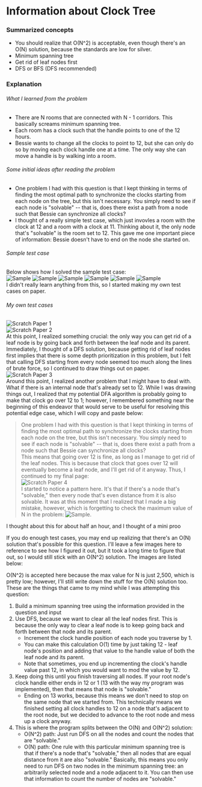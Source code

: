 # Information about Clock Tree
### Summarized concepts
  - You should realize that O(N^2) is acceptable, even though there's an O(N) solution, because the standards are low for silver.
  - Minimum spanning tree
  - Get rid of leaf nodes first
  - DFS or BFS (DFS recommended)

### Explanation
###### What I learned from the problem
  - There are N rooms that are connected with N - 1 corridors. This basically screams minimum spanning tree.  
  - Each room has a clock such that the handle points to one of the 12 hours.
  - Bessie wants to change all the clocks to point to 12, but she can only do so by moving each clock handle one at a time. The only way she can move a handle is by walking into a room.

###### Some initial ideas after reading the problem
  - One problem I had with this question is that I kept thinking in terms of finding the most optimal path to synchronize the clocks starting from each node on the tree, but this isn't necessary. You simply need to see if each node is "solvable" -- that is, does there exist a path from a node such that Bessie can synchronize all clocks?
  - I thought of a really simple test case, which just invovles a room with the clock at 12 and a room with a clock at 11. Thinking about it, the only node that's "solvable" is the room set to 12. This gave me one important piece of information: Bessie doesn't have to end on the node she started on.

###### Sample test case
Below shows how I solved the sample test case:  
![Sample](https://github.com/TurtleCamera/USACO-TurtleCamera/blob/main/CSE%20199%20Workspace/images/Clock_Tree_5.png)
![Sample](https://github.com/TurtleCamera/USACO-TurtleCamera/blob/main/CSE%20199%20Workspace/images/Clock_Tree_6.png)
![Sample](https://github.com/TurtleCamera/USACO-TurtleCamera/blob/main/CSE%20199%20Workspace/images/Clock_Tree_7.png)
![Sample](https://github.com/TurtleCamera/USACO-TurtleCamera/blob/main/CSE%20199%20Workspace/images/Clock_Tree_8.png)
![Sample](https://github.com/TurtleCamera/USACO-TurtleCamera/blob/main/CSE%20199%20Workspace/images/Clock_Tree_9.png)
![Sample](https://github.com/TurtleCamera/USACO-TurtleCamera/blob/main/CSE%20199%20Workspace/images/Clock_Tree_10.png)  
I didn't really learn anything from this, so I started making my own test cases on paper.  

###### My own test cases
![Scratch Paper 1](https://github.com/TurtleCamera/USACO-TurtleCamera/blob/main/CSE%20199%20Workspace/images/Clock_Tree_1.jpg)  
![Scratch Paper 2](https://github.com/TurtleCamera/USACO-TurtleCamera/blob/main/CSE%20199%20Workspace/images/Clock_Tree_2.jpg)  
At this point, I realized something crucial: the only way you can get rid of a leaf node is by going back and forth between the leaf node and its parent. Immediately, I thought of a DFS solution, because getting rid of leaf nodes first implies that there is some depth prioritization in this problem, but I felt that calling DFS starting from every node seemed too much along the lines of brute force, so I continued to draw things out on paper.  
![Scratch Paper 3](https://github.com/TurtleCamera/USACO-TurtleCamera/blob/main/CSE%20199%20Workspace/images/Clock_Tree_3.jpg)  
Around this point, I realized another problem that I might have to deal with. What if there is an internal node that's already set to 12. While I was drawing things out, I realized that my potential DFA algorithm is probably going to make that clock go over 12 to 1; however, I remembered something near the beginning of this endeavor that would serve to be useful for resolving this potential edge case, which I will copy and paste below:  
> One problem I had with this question is that I kept thinking in terms of finding the most optimal path to synchronize the clocks starting from each node on the tree, but this isn't necessary. You simply need to see if each node is "solvable" -- that is, does there exist a path from a node such that Bessie can synchronize all clocks?  
This means that going over 12 is fine, as long as I manage to get rid of the leaf nodes. This is because that clock that goes over 12 will eventually become a leaf node, and I'll get rid of it anyway. Thus, I continued to my final page:  
![Scratch Paper 4](https://github.com/TurtleCamera/USACO-TurtleCamera/blob/main/CSE%20199%20Workspace/images/Clock_Tree_4.jpg)  
I started to notice a pattern here. It's that if there's a node that's "solvable," then every node that's even distance from it is also solvable. It was at this moment that I realized that I made a big mistake, however, which is forgetting to check the maximum value of N in the problem: ![Sample](https://github.com/TurtleCamera/USACO-TurtleCamera/blob/main/CSE%20199%20Workspace/images/Clock_Tree_11.png).

I thought about this for about half an hour, and I thought of a mini proo

If you do enough test cases, you may end up realizing that there's an O(N) solution that's possible for this question. I'll leave a few images here to reference to see how I figured it out, but it took a long time to figure that out, so I would still stick with an O(N^2) solution. The images are listed below:

O(N^2) is accepted here because the max value for N is just 2,500, which is pretty low; however, I'll still write down the stuff for the O(N) solution too. These are the things that came to my mind while I was attempting this question:
1. Build a minimum spanning tree using the information provided in the question and input
2. Use DFS, because we want to clear all the leaf nodes first. This is because the only way to clear a leaf node is to keep going back and forth between that node and its parent.
    - Increment the clock handle position of each node you traverse by 1.
    - You can make this calculation O(1) time by just taking 12 - leaf node's position and adding that value to the handle value of both the leaf node and its parent.
    - Note that sometimes, you end up incrementing the clock's handle value past 12, in which you would want to mod the value by 12.
3. Keep doing this until you finish traversing all nodes. If your root node's clock handle either ends in 12 or 1 (13 with the way my program was implemented), then that means that node is "solvable."
    - Ending on 13 works, because this means we don't need to stop on the same node that we started from. This technically means we finished setting all clock handles to 12 on a node that's adjacent to the root node, but we decided to advance to the root node and mess up a clock anyway.
4. This is where the program splits between the O(N) and O(N^2) solution:
    - O(N^2) path: Just run DFS on all the nodes and count the nodes that are "solvable."
    - O(N) path: One rule with this particular minimum spanning tree is that if there's a node that's "solvable," then all nodes that are equal distance from it are also "solvable." Basically, this means you only need to run DFS on two nodes in the minimum spanning tree: an arbitrarily selected node and a node adjacent to it. You can then use that information to count the number of nodes are "solvable."
